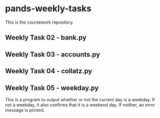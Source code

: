 # pands-weekly-tasks
This is the coursework repository.

## Weekly Task 02 - bank.py
## Weekly Task 03 - accounts.py
## Weekly Task 04 - collatz.py

## Weekly Task 05 - weekday.py
This is a program to output whether or not the current day is a weekday.
If not a weekday, it also confirms that it is a weekend day.
If neither, an error message is printed.
